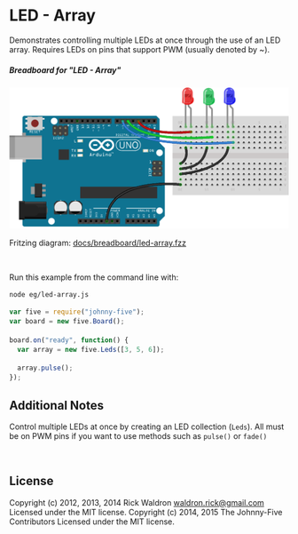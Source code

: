 <!--remove-start-->

# LED - Array

<!--remove-end-->


Demonstrates controlling multiple LEDs at once through the use of an LED array. Requires LEDs on pins that support PWM (usually denoted by ~).





##### Breadboard for "LED - Array"



![docs/breadboard/led-array.png](breadboard/led-array.png)<br>

Fritzing diagram: [docs/breadboard/led-array.fzz](breadboard/led-array.fzz)

&nbsp;




Run this example from the command line with:
```bash
node eg/led-array.js
```


```javascript
var five = require("johnny-five");
var board = new five.Board();

board.on("ready", function() {
  var array = new five.Leds([3, 5, 6]);

  array.pulse();
});


```








## Additional Notes

Control multiple LEDs at once by creating an LED collection (`Leds`).
All must be on PWM pins if you want to use methods such
as `pulse()` or `fade()`


&nbsp;

<!--remove-start-->

## License
Copyright (c) 2012, 2013, 2014 Rick Waldron <waldron.rick@gmail.com>
Licensed under the MIT license.
Copyright (c) 2014, 2015 The Johnny-Five Contributors
Licensed under the MIT license.

<!--remove-end-->
